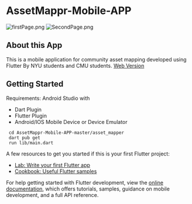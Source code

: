 # AssetMappr-Mobile-APP

![firstPage.png](https://raw.github.com/cagehao/AssetMappr-Mobile-APP-master/master/firstPage.png)
![SecondPage.png](https://raw.github.com/cagehao/AssetMappr-Mobile-APP-master/master/SecondPage.png)

## About this App
This is a mobile application for community asset mapping developed using Flutter By NYU students and CMU students.  [Web Version](https://github.com/jameson-c/asset-mappr)

## Getting Started
Requirements:
Android Studio with
- Dart Plugin
- Flutter Plugin
- Android/IOS Mobile Device or Device Emulator

```
 cd AssetMappr-Mobile-APP-master/asset_mapper
 dart pub get
 run lib/main.dart
```


A few resources to get you started if this is your first Flutter project:

- [Lab: Write your first Flutter app](https://docs.flutter.dev/get-started/codelab)
- [Cookbook: Useful Flutter samples](https://docs.flutter.dev/cookbook)

For help getting started with Flutter development, view the
[online documentation](https://docs.flutter.dev/), which offers tutorials,
samples, guidance on mobile development, and a full API reference.
